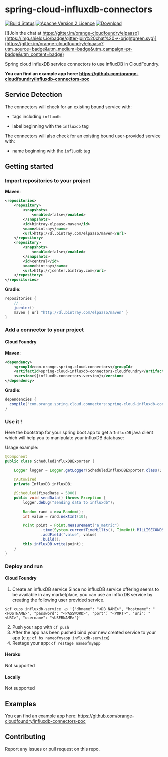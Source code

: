 # spring-cloud-influxdb-connectors
[![Build Status](https://travis-ci.org/orange-cloudfoundry/spring-cloud-influxdb-connectors.svg)](https://travis-ci.org/orange-cloudfoundry/spring-cloud-influxdb-connectors)
[![Apache Version 2 Licence](http://img.shields.io/:license-Apache%20v2-blue.svg)](LICENSE)
[ ![Download](https://api.bintray.com/packages/elpaaso/maven/spring-cloud-influxdb-connectors/images/download.svg) ](https://bintray.com/elpaaso/maven/spring-cloud-influxdb-connectors/_latestVersion)


[![Join the chat at https://gitter.im/orange-cloudfoundry/elpaaso](https://img.shields.io/badge/gitter-join%20chat%20→-brightgreen.svg)](https://gitter.im/orange-cloudfoundry/elpaaso?utm_source=badge&utm_medium=badge&utm_campaign=pr-badge&utm_content=badge)

Spring cloud influxDB service connectors to use influxDB in CloudFoundry.

**You can find an example app here: https://github.com/orange-cloudfoundry/influxdb-connectors-poc**

## Service Detection

The connectors will check for an existing bound service with:

- tags including ``influxdb``

- label beginning with the ``influxdb`` tag


The connectors will also check for an existing bound user-provided service with:

- name beginning with the ``influxdb`` tag


## Getting started

### Import repositories to your project

**Maven**:

```xml
<repositories>
    <repository>
        <snapshots>
            <enabled>false</enabled>
        </snapshots>
        <id>bintray-elpaaso-maven</id>
        <name>bintray</name>
        <url>http://dl.bintray.com/elpaaso/maven</url>
    </repository>
    <repository>
        <snapshots>
            <enabled>false</enabled>
        </snapshots>
        <id>central</id>
        <name>bintray</name>
        <url>http://jcenter.bintray.com</url>
    </repository>
</repositories>
```

**Gradle**:

```gradle
repositories {
    // ...
    jcenter()
    maven { url "http://dl.bintray.com/elpaaso/maven" }
}
```

### Add a connector to your project

#### Cloud Foundry

**Maven**:

```xml
<dependency>
    <groupId>com.orange.spring.cloud.connectors</groupId>
    <artifactId>spring-cloud-influxdb-connectors-cloudfoundry</artifactId>
    <version>${influxdb.connectors.version}</version>
</dependency>
```

**Gradle**:

```gradle
dependencies {
  compile("com.orange.spring.cloud.connectors:spring-cloud-influxdb-connectors-cloudfoundry:$influxDBConnectorsVersion")
}
```

### Use it !

Here the bootstrap for your spring boot app to get a `InfluxDB` java client which will help you to manipulate your influxDB database:


Usage example:

```java
@Component
public class ScheduledInfluxDBExporter {

    Logger logger = Logger.getLogger(ScheduledInfluxDBExporter.class);
    
    @Autowired
    private InfluxDB influxDB;

    @Scheduled(fixedRate = 5000)
    public void sendData() throws Exception {
        logger.debug("sending data to influxdb");
        
        Random rand = new Random();
        int value = rand.nextInt(10);

        Point point = Point.measurement("a_metric")
                .time(System.currentTimeMillis(), TimeUnit.MILLISECONDS)
                .addField("value", value)
                .build();
        this.influxDB.write(point);
    }
}
```

### Deploy and run

#### Cloud Foundry

1. Create an influxDB service
Since no influxDB service offering seems to be available in any marketplace, you can use an influxDB service by creating the following user provided service.

```shell
$cf cups influxdb-service -p '{"dbname": "<DB_NAME>", "hostname": "<HOSTNAME>", "password": "<PASSWORD>", "port": "<PORT>", "uri": "<URI>", "username": "<USERNAME>"}'
```

2. Push your app with `cf push`
3. After the app has been pushed bind your new created service to your app (e.g: `cf bs nameofmyapp influxdb-service`)
4. Restage your app: `cf restage nameofmyapp`

#### Heroku

Not supported

#### Locally

Not supported

## Examples

You can find an example app here: https://github.com/orange-cloudfoundry/influxdb-connectors-poc

## Contributing

Report any issues or pull request on this repo.
